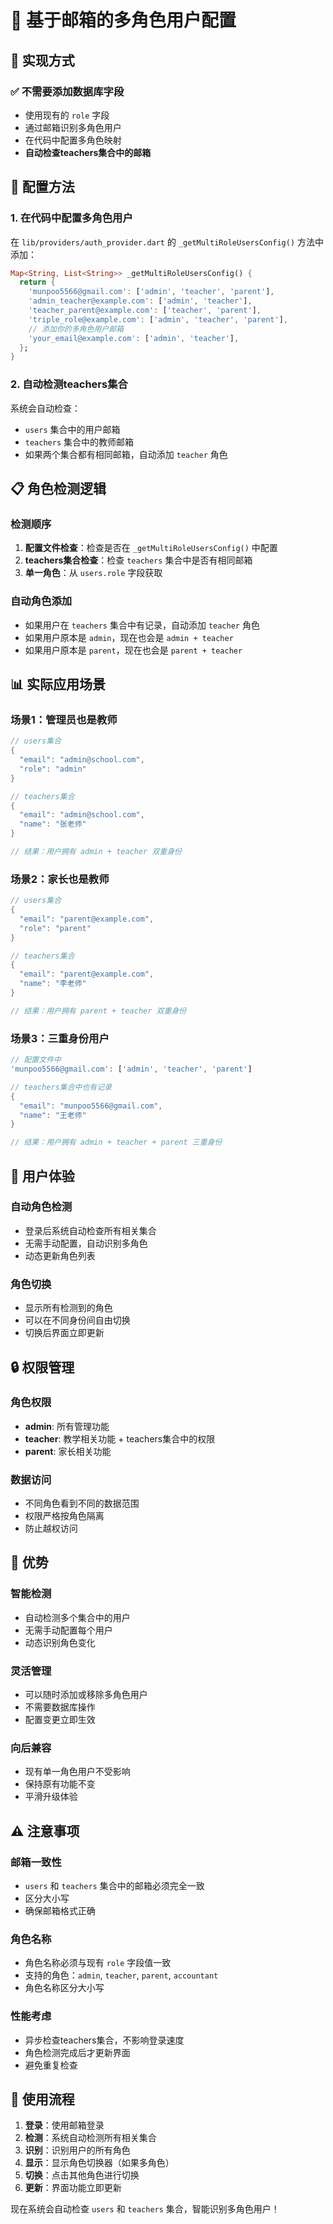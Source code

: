 # 📧 基于邮箱的多角色用户配置

## 🎯 实现方式

### **✅ 不需要添加数据库字段**
- 使用现有的 `role` 字段
- 通过邮箱识别多角色用户
- 在代码中配置多角色映射
- **自动检查teachers集合中的邮箱**

## 🔧 配置方法

### **1. 在代码中配置多角色用户**

在 `lib/providers/auth_provider.dart` 的 `_getMultiRoleUsersConfig()` 方法中添加：

```dart
Map<String, List<String>> _getMultiRoleUsersConfig() {
  return {
    'munpoo5566@gmail.com': ['admin', 'teacher', 'parent'],
    'admin_teacher@example.com': ['admin', 'teacher'],
    'teacher_parent@example.com': ['teacher', 'parent'],
    'triple_role@example.com': ['admin', 'teacher', 'parent'],
    // 添加你的多角色用户邮箱
    'your_email@example.com': ['admin', 'teacher'],
  };
}
```

### **2. 自动检测teachers集合**

系统会自动检查：
- `users` 集合中的用户邮箱
- `teachers` 集合中的教师邮箱
- 如果两个集合都有相同邮箱，自动添加 `teacher` 角色

## 📋 角色检测逻辑

### **检测顺序**
1. **配置文件检查**：检查是否在 `_getMultiRoleUsersConfig()` 中配置
2. **teachers集合检查**：检查 `teachers` 集合中是否有相同邮箱
3. **单一角色**：从 `users.role` 字段获取

### **自动角色添加**
- 如果用户在 `teachers` 集合中有记录，自动添加 `teacher` 角色
- 如果用户原本是 `admin`，现在也会是 `admin + teacher`
- 如果用户原本是 `parent`，现在也会是 `parent + teacher`

## 📊 实际应用场景

### **场景1：管理员也是教师**
```dart
// users集合
{
  "email": "admin@school.com",
  "role": "admin"
}

// teachers集合
{
  "email": "admin@school.com",
  "name": "张老师"
}

// 结果：用户拥有 admin + teacher 双重身份
```

### **场景2：家长也是教师**
```dart
// users集合
{
  "email": "parent@example.com", 
  "role": "parent"
}

// teachers集合
{
  "email": "parent@example.com",
  "name": "李老师"
}

// 结果：用户拥有 parent + teacher 双重身份
```

### **场景3：三重身份用户**
```dart
// 配置文件中
'munpoo5566@gmail.com': ['admin', 'teacher', 'parent']

// teachers集合中也有记录
{
  "email": "munpoo5566@gmail.com",
  "name": "王老师"
}

// 结果：用户拥有 admin + teacher + parent 三重身份
```

## 🎨 用户体验

### **自动角色检测**
- 登录后系统自动检查所有相关集合
- 无需手动配置，自动识别多角色
- 动态更新角色列表

### **角色切换**
- 显示所有检测到的角色
- 可以在不同身份间自由切换
- 切换后界面立即更新

## 🔒 权限管理

### **角色权限**
- **admin**: 所有管理功能
- **teacher**: 教学相关功能 + teachers集合中的权限
- **parent**: 家长相关功能

### **数据访问**
- 不同角色看到不同的数据范围
- 权限严格按角色隔离
- 防止越权访问

## 🚀 优势

### **智能检测**
- 自动检测多个集合中的用户
- 无需手动配置每个用户
- 动态识别角色变化

### **灵活管理**
- 可以随时添加或移除多角色用户
- 不需要数据库操作
- 配置变更立即生效

### **向后兼容**
- 现有单一角色用户不受影响
- 保持原有功能不变
- 平滑升级体验

## ⚠️ 注意事项

### **邮箱一致性**
- `users` 和 `teachers` 集合中的邮箱必须完全一致
- 区分大小写
- 确保邮箱格式正确

### **角色名称**
- 角色名称必须与现有 `role` 字段值一致
- 支持的角色：`admin`, `teacher`, `parent`, `accountant`
- 角色名称区分大小写

### **性能考虑**
- 异步检查teachers集合，不影响登录速度
- 角色检测完成后才更新界面
- 避免重复检查

## 🔄 使用流程

1. **登录**：使用邮箱登录
2. **检测**：系统自动检测所有相关集合
3. **识别**：识别用户的所有角色
4. **显示**：显示角色切换器（如果多角色）
5. **切换**：点击其他角色进行切换
6. **更新**：界面功能立即更新

现在系统会自动检查 `users` 和 `teachers` 集合，智能识别多角色用户！
